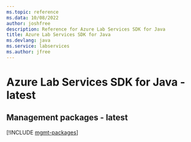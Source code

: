 ```yaml
---
ms.topic: reference
ms.data: 10/08/2022
author: joshfree
description: Reference for Azure Lab Services SDK for Java
title: Azure Lab Services SDK for Java
ms.devlang: java
ms.service: labservices
ms.author: jfree
---
```

# Azure Lab Services SDK for Java - latest

## Management packages - latest
[!INCLUDE [mgmt-packages](lab-services-mgmt-index.md)]